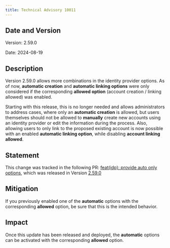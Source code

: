 ```yaml
---
title: Technical Advisory 10011
---
```


## Date and Version

Version: 2.59.0

Date: 2024-08-19

## Description

Version 2.59.0 allows more combinations in the identity provider options. As of now, **automatic creation** and **automatic linking options** were only considered if the corresponding **allowed option** (account creation / linking allowed) was enabled.

Starting with this release, this is no longer needed and allows administrators to address cases, where only an **automatic creation** is allowed, but users themselves should not be allowed to **manually** create new accounts using an identity provider or edit the information during the process.
Also, allowing users to only link to the proposed existing account is now possible with an enabled **automatic linking option**, while disabling **account linking allowed**. 

## Statement

This change was tracked in the following PR:
[feat(idp): provide auto only options](https://github.com/Tualua/zitadel-ldapfix/pull/8420), which was released in Version [2.59.0](https://github.com/Tualua/zitadel-ldapfix/releases/tag/v2.59.0)

## Mitigation

If you previously enabled one of the **automatic** options with the corresponding **allowed** option, be sure that this is the intended behavior.

## Impact

Once this update has been released and deployed, the **automatic** options can be activated with the corresponding **allowed** option.

